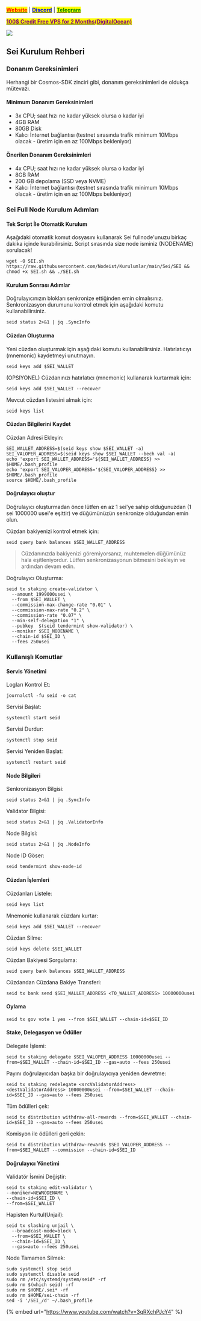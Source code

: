 &#x20;                                                       [<mark style="color:red;">**Website**</mark>](https://nodeist.net/) | [<mark style="color:blue;">**Discord**</mark>](https://discord.gg/ypx7mJ6Zzb) | [<mark style="color:green;">**Telegram**</mark>](https://t.me/noodeist)

&#x20;                                     [<mark style="color:purple;">**100$ Credit Free VPS for 2 Months(DigitalOcean)**</mark>](https://www.digitalocean.com/?refcode=410c988c8b3e&utm_campaign=Referral_Invite&utm_medium=Referral_Program&utm_source=badge)

![](https://i.hizliresim.com/gsu0zju.png)

## Sei Kurulum Rehberi

### Donanım Gereksinimleri

Herhangi bir Cosmos-SDK zinciri gibi, donanım gereksinimleri de oldukça mütevazı.

#### Minimum Donanım Gereksinimleri

* 3x CPU; saat hızı ne kadar yüksek olursa o kadar iyi
* 4GB RAM
* 80GB Disk
* Kalıcı İnternet bağlantısı (testnet sırasında trafik minimum 10Mbps olacak - üretim için en az 100Mbps bekleniyor)

#### Önerilen Donanım Gereksinimleri

* 4x CPU; saat hızı ne kadar yüksek olursa o kadar iyi
* 8GB RAM
* 200 GB depolama (SSD veya NVME)
* Kalıcı İnternet bağlantısı (testnet sırasında trafik minimum 10Mbps olacak - üretim için en az 100Mbps bekleniyor)

### Sei Full Node Kurulum Adımları

#### Tek Script İle Otomatik Kurulum

Aşağıdaki otomatik komut dosyasını kullanarak Sei fullnode'unuzu birkaç dakika içinde kurabilirsiniz. Script sırasında size node isminiz (NODENAME) sorulacak!

```
wget -O SEI.sh https://raw.githubusercontent.com/Nodeist/Kurulumlar/main/Sei/SEI && chmod +x SEI.sh && ./SEI.sh
```

#### Kurulum Sonrası Adımlar

Doğrulayıcınızın blokları senkronize ettiğinden emin olmalısınız. Senkronizasyon durumunu kontrol etmek için aşağıdaki komutu kullanabilirsiniz.

```
seid status 2>&1 | jq .SyncInfo
```

#### Cüzdan Oluşturma

Yeni cüzdan oluşturmak için aşağıdaki komutu kullanabilirsiniz. Hatırlatıcıyı (mnemonic) kaydetmeyi unutmayın.

```
seid keys add $SEI_WALLET
```

(OPSIYONEL) Cüzdanınızı hatırlatıcı (mnemonic) kullanarak kurtarmak için:

```
seid keys add $SEI_WALLET --recover
```

Mevcut cüzdan listesini almak için:

```
seid keys list
```

#### Cüzdan Bilgilerini Kaydet

Cüzdan Adresi Ekleyin:

```
SEI_WALLET_ADDRESS=$(seid keys show $SEI_WALLET -a)
SEI_VALOPER_ADDRESS=$(seid keys show $SEI_WALLET --bech val -a)
echo 'export SEI_WALLET_ADDRESS='${SEI_WALLET_ADDRESS} >> $HOME/.bash_profile
echo 'export SEI_VALOPER_ADDRESS='${SEI_VALOPER_ADDRESS} >> $HOME/.bash_profile
source $HOME/.bash_profile
```

#### Doğrulayıcı oluştur

Doğrulayıcı oluşturmadan önce lütfen en az 1 sei'ye sahip olduğunuzdan (1 sei 1000000 usei'e eşittir) ve düğümünüzün senkronize olduğundan emin olun.

Cüzdan bakiyenizi kontrol etmek için:

```
seid query bank balances $SEI_WALLET_ADDRESS
```

> Cüzdanınızda bakiyenizi göremiyorsanız, muhtemelen düğümünüz hala eşitleniyordur. Lütfen senkronizasyonun bitmesini bekleyin ve ardından devam edin.

Doğrulayıcı Oluşturma:

```
seid tx staking create-validator \
  --amount 1999000usei \
  --from $SEI_WALLET \
  --commission-max-change-rate "0.01" \
  --commission-max-rate "0.2" \
  --commission-rate "0.07" \
  --min-self-delegation "1" \
  --pubkey  $(seid tendermint show-validator) \
  --moniker $SEI_NODENAME \
  --chain-id $SEI_ID \
  --fees 250usei
```

### Kullanışlı Komutlar

#### Servis Yönetimi

Logları Kontrol Et:

```
journalctl -fu seid -o cat
```

Servisi Başlat:

```
systemctl start seid
```

Servisi Durdur:

```
systemctl stop seid
```

Servisi Yeniden Başlat:

```
systemctl restart seid
```

#### Node Bilgileri

Senkronizasyon Bilgisi:

```
seid status 2>&1 | jq .SyncInfo
```

Validator Bilgisi:

```
seid status 2>&1 | jq .ValidatorInfo
```

Node Bilgisi:

```
seid status 2>&1 | jq .NodeInfo
```

Node ID Göser:

```
seid tendermint show-node-id
```

#### Cüzdan İşlemleri

Cüzdanları Listele:

```
seid keys list
```

Mnemonic kullanarak cüzdanı kurtar:

```
seid keys add $SEI_WALLET --recover
```

Cüzdan Silme:

```
seid keys delete $SEI_WALLET
```

Cüzdan Bakiyesi Sorgulama:

```
seid query bank balances $SEI_WALLET_ADDRESS
```

Cüzdandan Cüzdana Bakiye Transferi:

```
seid tx bank send $SEI_WALLET_ADDRESS <TO_WALLET_ADDRESS> 10000000usei
```

#### Oylama

```
seid tx gov vote 1 yes --from $SEI_WALLET --chain-id=$SEI_ID
```

#### Stake, Delegasyon ve Ödüller

Delegate İşlemi:

```
seid tx staking delegate $SEI_VALOPER_ADDRESS 10000000usei --from=$SEI_WALLET --chain-id=$SEI_ID --gas=auto --fees 250usei
```

Payını doğrulayıcıdan başka bir doğrulayıcıya yeniden devretme:

```
seid tx staking redelegate <srcValidatorAddress> <destValidatorAddress> 10000000usei --from=$SEI_WALLET --chain-id=$SEI_ID --gas=auto --fees 250usei
```

Tüm ödülleri çek:

```
seid tx distribution withdraw-all-rewards --from=$SEI_WALLET --chain-id=$SEI_ID --gas=auto --fees 250usei
```

Komisyon ile ödülleri geri çekin:

```
seid tx distribution withdraw-rewards $SEI_VALOPER_ADDRESS --from=$SEI_WALLET --commission --chain-id=$SEI_ID
```

#### Doğrulayıcı Yönetimi

Validatör İsmini Değiştir:

```
seid tx staking edit-validator \
--moniker=NEWNODENAME \
--chain-id=$SEI_ID \
--from=$SEI_WALLET
```

Hapisten Kurtul(Unjail):

```
seid tx slashing unjail \
  --broadcast-mode=block \
  --from=$SEI_WALLET \
  --chain-id=$SEI_ID \
  --gas=auto --fees 250usei
```

Node Tamamen Silmek:

```
sudo systemctl stop seid
sudo systemctl disable seid
sudo rm /etc/systemd/system/seid* -rf
sudo rm $(which seid) -rf
sudo rm $HOME/.sei* -rf
sudo rm $HOME/sei-chain -rf
sed -i '/SEI_/d' ~/.bash_profile
```

{% embed url="https://www.youtube.com/watch?v=3qRXchPJcY4" %}
